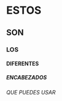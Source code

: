 # ESTOS #
## SON ##
### LOS ###
#### DIFERENTES ####
##### ENCABEZADOS #####
###### QUE PUEDES USAR ######
